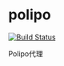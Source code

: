 # polipo
[![Build Status](https://cloud.drone.io/api/badges/storezhang/docker-polipo/status.svg)](https://cloud.drone.io/storezhang/docker-polipo)

Polipo代理
